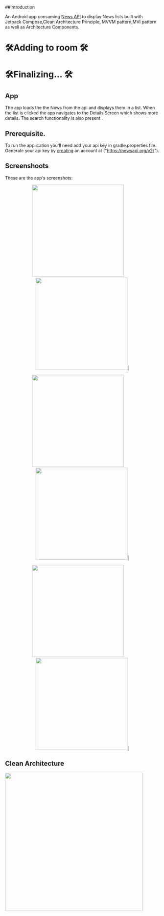 ##introduction

An Android app consuming [News API]("https://newsapi.org/v2/") to display News lists 
built with Jetpack Compose,Clean Architecture Principle, MVVM pattern,MVI pattern as
well as Architecture Components.

# 🛠️Adding to room  🛠
# 🛠️Finalizing... 🛠


## App
The app loads the the News from the api and displays them in a list. When the list is clicked the
app navigates to the Details Screen which shows more details.
The search functionality is also present
.
## Prerequisite.
 To run the application you'll need add your api key in gradle.properties file. 
 Generate your api key by [creating]("https://newsapi.org/v2/") an account at ("https://newsapi.org/v2/").

## Screenshoots
These are the app's screenshots:

<p align="center">
<img src="Screenshot/Screenshot1.jpg" width=300/> &nbsp;&nbsp;&nbsp;&nbsp;&nbsp;&nbsp;   <img src="Screenshot/Screenshot2.jpg" width=300/>|
</p>

<p align="center">
<img src="Screenshot/Screenshot3.jpg" width=300/> &nbsp;&nbsp;&nbsp;&nbsp;&nbsp;&nbsp;  <img src="Screenshot/Screenshot4.jpg" width=300/>|
</p>

<p align="center">
<img src="Screenshot/Screenshot5.jpg" width=300/> &nbsp;&nbsp;&nbsp;&nbsp;&nbsp;&nbsp;  <img src="Screenshot/Screenshot6.jpg" width=300/>|
</p>



## Clean Architecture
<img src="Screenshot/CleanArchitecture.png" width= 450/>


